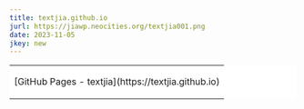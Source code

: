 ```yaml
---
title: textjia.github.io
jurl: https://jiawp.neocities.org/textjia001.png
date: 2023-11-05
jkey: new
---
```

<table border=0 cellpadding=3 bgcolor=ffffff>
<tr>
<td>
<p id=jiawhite>
[GitHub Pages - textjia](https://textjia.github.io)
</p>
</td>
</tr>
</table>

